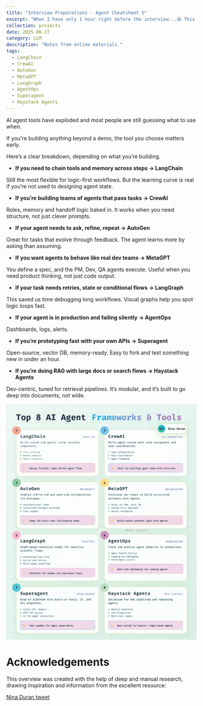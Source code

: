 ```yaml
---
title: "Interview Preparations - Agent Cheatsheet 5"
excerpt: "When I have only 1 hour right before the interview...😅 This is about AI Agent Frameworks<br/><img src='/images/AI_agent_framework.jpg'>"
collection: projects
date: 2025-06-27
category: LLM
description: "Notes from online materials."
tags:
  - LangChain
  - CrewAI
  - AutoGen
  - MetaGPT
  - LangGraph
  - AgentOps
  - Superagent
  - Haystack Agents
---
```



AI agent tools have exploded and most people are still guessing what to use when. 

If you're building anything beyond a demo, the tool you choose matters early.

Here’s a clear breakdown, depending on what you’re building.

- **If you need to chain tools and memory across steps → LangChain**

Still the most flexible for logic-first workflows.
But the learning curve is real if you’re not used to designing agent state.

- **If you’re building teams of agents that pass tasks → CrewAI**

Roles, memory and handoff logic baked in.
It works when you need structure, not just clever prompts.

- **If your agent needs to ask, refine, repeat → AutoGen**

Great for tasks that evolve through feedback.
The agent learns more by asking than assuming.

- **If you want agents to behave like real dev teams → MetaGPT**

You define a spec, and the PM, Dev, QA agents execute.
Useful when you need product thinking, not just code output.

- **If your task needs retries, state or conditional flows → LangGraph**

This saved us time debugging long workflows.
Visual graphs help you spot logic loops fast.

- **If your agent is in production and failing silently → AgentOps**

Dashboards, logs, alerts.
 
- **If you’re prototyping fast with your own APIs → Superagent**

Open-source, vector DB, memory-ready.
Easy to fork and test something new in under an hour.
 
- **If you’re doing RAG with large docs or search flows → Haystack Agents**

Dev-centric, tuned for retrieval pipelines.
It’s modular, and it’s built to go deep into documents, not wide.

![image](/images/AI_agent_framework.jpg)


# Acknowledgements

This overview was created with the help of deep and manual research, drawing inspiration and information from the excellent resource:

[Nina Duran tweet](https://x.com/HeyNina101)
